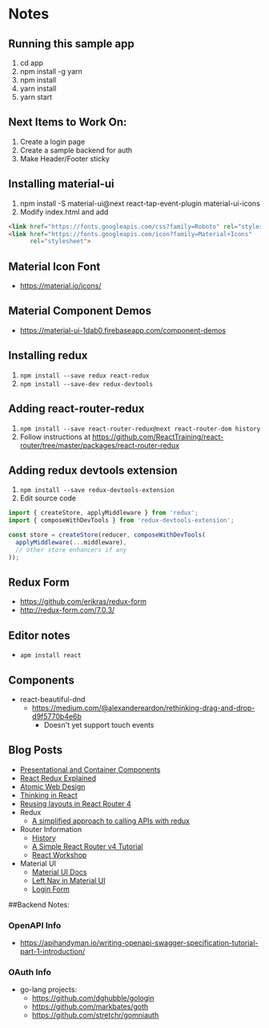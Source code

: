 # Notes

## Running this sample app
1. cd app
1. npm install -g yarn
1. npm install
1. yarn install
1. yarn start

## Next Items to Work On:
1. Create a login page
1. Create a sample backend for auth
1. Make Header/Footer sticky



## Installing material-ui

1. npm install -S material-ui@next react-tap-event-plugin material-ui-icons
1. Modify index.html and add
```html
<link href="https://fonts.googleapis.com/css?family=Roboto" rel="stylesheet">
<link href="https://fonts.googleapis.com/icon?family=Material+Icons"
      rel="stylesheet">
```

## Material Icon Font
 * https://material.io/icons/

## Material Component Demos
 * https://material-ui-1dab0.firebaseapp.com/component-demos

## Installing redux
1. ```npm install --save redux react-redux```
1. ```npm install --save-dev redux-devtools```

## Adding react-router-redux
1. ```npm install --save react-router-redux@next react-router-dom history```
1. Follow instructions at https://github.com/ReactTraining/react-router/tree/master/packages/react-router-redux

## Adding redux devtools extension
1. ```npm install --save redux-devtools-extension```
1. Edit source code

```js
import { createStore, applyMiddleware } from 'redux';
import { composeWithDevTools } from 'redux-devtools-extension';

const store = createStore(reducer, composeWithDevTools(
  applyMiddleware(...middleware),
  // other store enhancers if any
));

```
## Redux Form
  * https://github.com/erikras/redux-form
  * http://redux-form.com/7.0.3/

## Editor notes
  * ```apm install react```

## Components
  * react-beautiful-dnd
      * https://medium.com/@alexandereardon/rethinking-drag-and-drop-d9f5770b4e6b
          * Doesn't yet support touch events

## Blog Posts
  * [Presentational and Container Components](https://medium.com/@dan_abramov/smart-and-dumb-components-7ca2f9a7c7d0)
  * [React Redux Explained](http://www.sohamkamani.com/blog/2017/03/31/react-redux-connect-explained/)
  * [Atomic Web Design](http://bradfrost.com/blog/post/atomic-web-design/)
  * [Thinking in React](https://facebook.github.io/react/docs/thinking-in-react.html)
  * [Reusing layouts in React Router 4](https://simonsmith.io/reusing-layouts-in-react-router-4/)
  * Redux
      * [A simplified approach to calling APIs with redux](http://www.sohamkamani.com/blog/2016/06/05/redux-apis/)
  * Router Information
      * [History](https://medium.com/@pshrmn/a-little-bit-of-history-f245306f48dd)
      * [A Simple React Router v4 Tutorial](https://medium.com/@pshrmn/a-simple-react-router-v4-tutorial-7f23ff27adf)
      * [React Workshop](https://github.com/ReactTraining/react-workshop)
  * Material UI
      * [Material UI Docs](https://material-ui-1dab0.firebaseapp.com/component-demos/app-bar)
      * [Left Nav in Material UI](https://medium.com/@sanfordb/using-material-ui-s-app-bar-with-left-nav-in-react-d9311a49b3d0)
      * [Login Form](http://redux-form.com/6.0.0-rc.1/examples/material-ui/)

##Backend Notes:

### OpenAPI Info
  * https://apihandyman.io/writing-openapi-swagger-specification-tutorial-part-1-introduction/

### OAuth Info
  * go-lang projects:
      * https://github.com/dghubble/gologin
      * https://github.com/markbates/goth
      * https://github.com/stretchr/gomniauth
